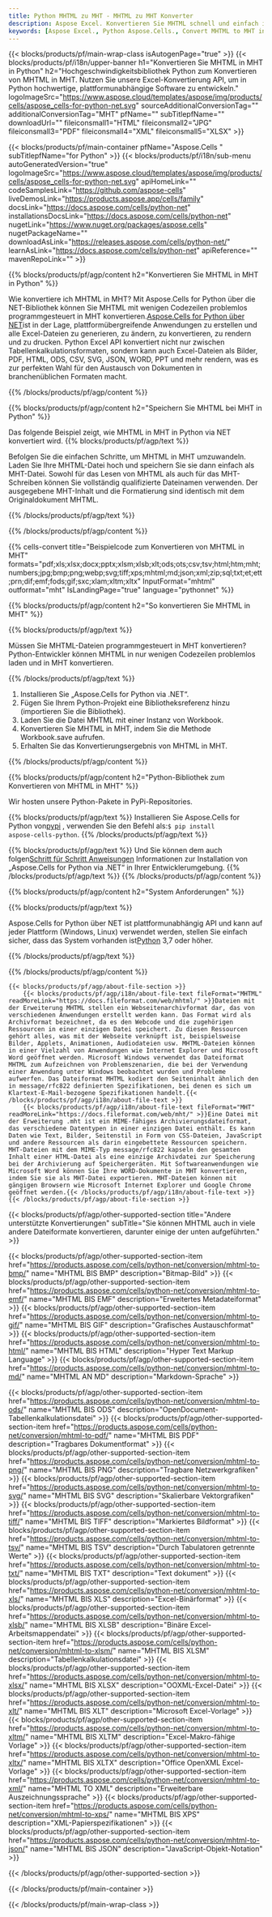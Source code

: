 ```yaml
---
title: Python MHTML zu MHT - MHTML zu MHT Konverter
description: Aspose Excel. Konvertieren Sie MHTML schnell und einfach in MHT mit Aspose.Cells. Python MHTML in MHT. Python Speichern Sie MHTML bei MHT. Speichern Sie MHTML als MHT unter Verwendung von Python.
keywords: [Aspose Excel., Python Aspose.Cells., Convert MHTML to MHT in Python., Save MHTML to MHT using Python., Python MHTML to MHT saveformat., MHTML to MHT Converter., Python Save MHTML as MHT]
---
```

{{< blocks/products/pf/main-wrap-class isAutogenPage="true" >}}
{{< blocks/products/pf/i18n/upper-banner h1="Konvertieren Sie MHTML in MHT in Python" h2="Hochgeschwindigkeitsbibliothek Python zum Konvertieren von MHTML in MHT. Nutzen Sie unsere Excel-Konvertierung API, um in Python hochwertige, plattformunabhängige Software zu entwickeln." logoImageSrc="https://www.aspose.cloud/templates/aspose/img/products/cells/aspose_cells-for-python-net.svg" sourceAdditionalConversionTag="" additionalConversionTag="MHT" pfName="" subTitlepfName="" downloadUrl="" fileiconsmall1="HTML" fileiconsmall2="JPG" fileiconsmall3="PDF" fileiconsmall4="XML" fileiconsmall5="XLSX" >}}

{{< blocks/products/pf/main-container pfName="Aspose.Cells " subTitlepfName="for Python" >}}
{{< blocks/products/pf/i18n/sub-menu autoGeneratedVersion="true" logoImageSrc="https://www.aspose.cloud/templates/aspose/img/products/cells/aspose_cells-for-python-net.svg" apiHomeLink="" codeSamplesLink="https://github.com/aspose-cells" liveDemosLink="https://products.aspose.app/cells/family" docsLink="https://docs.aspose.com/cells/python-net" installationsDocsLink="https://docs.aspose.com/cells/python-net" nugetLink="https://www.nuget.org/packages/aspose.cells" nugetPackageName="" downloadAsLink="https://releases.aspose.com/cells/python-net/" learnAsLink="https://docs.aspose.com/cells/python-net" apiReference="" mavenRepoLink="" >}}


{{% blocks/products/pf/agp/content h2="Konvertieren Sie MHTML in MHT in Python" %}}

 Wie konvertiere ich MHTML in MHT? Mit Aspose.Cells for Python über die NET-Bibliothek können Sie MHTML mit wenigen Codezeilen problemlos programmgesteuert in MHT konvertieren.[Aspose.Cells for Python über NET](https://pypi.org/project/aspose-cells-python/)ist in der Lage, plattformübergreifende Anwendungen zu erstellen und alle Excel-Dateien zu generieren, zu ändern, zu konvertieren, zu rendern und zu drucken. Python Excel API konvertiert nicht nur zwischen Tabellenkalkulationsformaten, sondern kann auch Excel-Dateien als Bilder, PDF, HTML, ODS, CSV, SVG, JSON, WORD, PPT und mehr rendern, was es zur perfekten Wahl für den Austausch von Dokumenten in branchenüblichen Formaten macht.

{{% /blocks/products/pf/agp/content %}}


{{% blocks/products/pf/agp/content h2="Speichern Sie MHTML bei MHT in Python" %}}

Das folgende Beispiel zeigt, wie MHTML in MHT in Python via NET konvertiert wird.
{{% blocks/products/pf/agp/text %}}

Befolgen Sie die einfachen Schritte, um MHTML in MHT umzuwandeln. Laden Sie Ihre MHTML-Datei hoch und speichern Sie sie dann einfach als MHT-Datei. Sowohl für das Lesen von MHTML als auch für das MHT-Schreiben können Sie vollständig qualifizierte Dateinamen verwenden. Der ausgegebene MHT-Inhalt und die Formatierung sind identisch mit dem Originaldokument MHTML.

{{% /blocks/products/pf/agp/text %}}

{{% /blocks/products/pf/agp/content %}}

{{% cells-convert title="Beispielcode zum Konvertieren von MHTML in MHT" formats="pdf;xls;xlsx;docx;pptx;xlsm;xlsb;xlt;ods;ots;csv;tsv;html;htm;mht;numbers;jpg;bmp;png;webp;svg;tiff;xps;mhtml;md;json;xml;zip;sql;txt;et;ett;prn;dif;emf;fods;gif;sxc;xlam;xltm;xltx" InputFormat="mhtml" outformat="mht" IsLandingPage="true" language="pythonnet" %}}

{{% blocks/products/pf/agp/content h2="So konvertieren Sie MHTML in MHT" %}}

{{% blocks/products/pf/agp/text %}}

Müssen Sie MHTML-Dateien programmgesteuert in MHT konvertieren? Python-Entwickler können MHTML in nur wenigen Codezeilen problemlos laden und in MHT konvertieren.

{{% /blocks/products/pf/agp/text %}}

1.  Installieren Sie „Aspose.Cells for Python via .NET“.
1.  Fügen Sie Ihrem Python-Projekt eine Bibliotheksreferenz hinzu (importieren Sie die Bibliothek).
1.  Laden Sie die Datei MHTML mit einer Instanz von Workbook.
1.  Konvertieren Sie MHTML in MHT, indem Sie die Methode Workbook.save aufrufen.
1.  Erhalten Sie das Konvertierungsergebnis von MHTML in MHT.

{{% /blocks/products/pf/agp/content %}}


{{% blocks/products/pf/agp/content h2="Python-Bibliothek zum Konvertieren von MHTML in MHT" %}}

Wir hosten unsere Python-Pakete in PyPi-Repositories.

{{% blocks/products/pf/agp/text %}}
 Installieren Sie Aspose.Cells for Python von<a href="https://pypi.org/project/aspose-cells-python/">pypi</a> , verwenden Sie den Befehl als:<code>$ pip install aspose-cells-python</code>.
{{% /blocks/products/pf/agp/text %}}

{{% blocks/products/pf/agp/text %}}
 Und Sie können dem auch folgen[Schritt für Schritt Anweisungen](https://docs.aspose.com/cells/python-net/getting-started/) Informationen zur Installation von „Aspose.Cells for Python via .NET“ in Ihrer Entwicklerumgebung.
{{% /blocks/products/pf/agp/text %}}
{{% /blocks/products/pf/agp/content %}}

{{% blocks/products/pf/agp/content h2="System Anforderungen" %}}

{{% blocks/products/pf/agp/text %}}

 Aspose.Cells for Python über NET ist plattformunabhängig API und kann auf jeder Plattform (Windows, Linux) verwendet werden, stellen Sie einfach sicher, dass das System vorhanden ist[Python](https://www.python.org/downloads/) 3,7 oder höher.
 
{{% /blocks/products/pf/agp/text %}}

{{% /blocks/products/pf/agp/content %}}

<!-- aboutfile Starts -->
    {{< blocks/products/pf/agp/about-file-section >}}
        {{< blocks/products/pf/agp/i18n/about-file-text fileFormat="MHTML" readMoreLink="https://docs.fileformat.com/web/mhtml/" >}}Dateien mit der Erweiterung MHTML stellen ein Webseitenarchivformat dar, das von verschiedenen Anwendungen erstellt werden kann. Das Format wird als Archivformat bezeichnet, da es den Webcode und die zugehörigen Ressourcen in einer einzigen Datei speichert. Zu diesen Ressourcen gehört alles, was mit der Webseite verknüpft ist, beispielsweise Bilder, Applets, Animationen, Audiodateien usw. MHTML-Dateien können in einer Vielzahl von Anwendungen wie Internet Explorer und Microsoft Word geöffnet werden. Microsoft Windows verwendet das Dateiformat MHTML zum Aufzeichnen von Problemszenarien, die bei der Verwendung einer Anwendung unter Windows beobachtet wurden und Probleme aufwerfen. Das Dateiformat MHTML kodiert den Seiteninhalt ähnlich den in message/rfc822 definierten Spezifikationen, bei denen es sich um Klartext-E-Mail-bezogene Spezifikationen handelt.{{< /blocks/products/pf/agp/i18n/about-file-text >}}
        {{< blocks/products/pf/agp/i18n/about-file-text fileFormat="MHT" readMoreLink="https://docs.fileformat.com/web/mht/" >}}Eine Datei mit der Erweiterung .mht ist ein MIME-fähiges Archivierungsdateiformat, das verschiedene Datentypen in einer einzigen Datei enthält. Es kann Daten wie Text, Bilder, Seitenstil in Form von CSS-Dateien, JavaScript und andere Ressourcen als darin eingebettete Ressourcen speichern. MHT-Dateien mit dem MIME-Typ message/rfc822 kapseln den gesamten Inhalt einer HTML-Datei als eine einzige Archivdatei zur Speicherung bei der Archivierung auf Speichergeräten. Mit Softwareanwendungen wie Microsoft Word können Sie Ihre WORD-Dokumente in MHT konvertieren, indem Sie sie als MHT-Datei exportieren. MHT-Dateien können mit gängigen Browsern wie Microsoft Internet Explorer und Google Chrome geöffnet werden.{{< /blocks/products/pf/agp/i18n/about-file-text >}}
    {{< /blocks/products/pf/agp/about-file-section >}}
<!-- aboutfile Ends -->

{{< blocks/products/pf/agp/other-supported-section title="Andere unterstützte Konvertierungen" subTitle="Sie können MHTML auch in viele andere Dateiformate konvertieren, darunter einige der unten aufgeführten." >}}

{{< blocks/products/pf/agp/other-supported-section-item href="https://products.aspose.com/cells/python-net/conversion/mhtml-to-bmp/" name="MHTML BIS BMP" description="Bitmap-Bild" >}}
{{< blocks/products/pf/agp/other-supported-section-item href="https://products.aspose.com/cells/python-net/conversion/mhtml-to-emf/" name="MHTML BIS EMF" description="Erweitertes Metadateiformat" >}}
{{< blocks/products/pf/agp/other-supported-section-item href="https://products.aspose.com/cells/python-net/conversion/mhtml-to-gif/" name="MHTML BIS GIF" description="Grafisches Austauschformat" >}}
{{< blocks/products/pf/agp/other-supported-section-item href="https://products.aspose.com/cells/python-net/conversion/mhtml-to-html/" name="MHTML BIS HTML" description="Hyper Text Markup Language" >}}
{{< blocks/products/pf/agp/other-supported-section-item href="https://products.aspose.com/cells/python-net/conversion/mhtml-to-md/" name="MHTML AN MD" description="Markdown-Sprache" >}}

{{< blocks/products/pf/agp/other-supported-section-item href="https://products.aspose.com/cells/python-net/conversion/mhtml-to-ods/" name="MHTML BIS ODS" description="OpenDocument-Tabellenkalkulationsdatei" >}}
{{< blocks/products/pf/agp/other-supported-section-item href="https://products.aspose.com/cells/python-net/conversion/mhtml-to-pdf/" name="MHTML BIS PDF" description="Tragbares Dokumentformat" >}}
{{< blocks/products/pf/agp/other-supported-section-item href="https://products.aspose.com/cells/python-net/conversion/mhtml-to-png/" name="MHTML BIS PNG" description="Tragbare Netzwerkgrafiken" >}}
{{< blocks/products/pf/agp/other-supported-section-item href="https://products.aspose.com/cells/python-net/conversion/mhtml-to-svg/" name="MHTML BIS SVG" description="Skalierbare Vektorgrafiken" >}}
{{< blocks/products/pf/agp/other-supported-section-item href="https://products.aspose.com/cells/python-net/conversion/mhtml-to-tiff/" name="MHTML BIS TIFF" description="Markiertes Bildformat" >}}
{{< blocks/products/pf/agp/other-supported-section-item href="https://products.aspose.com/cells/python-net/conversion/mhtml-to-tsv/" name="MHTML BIS TSV" description="Durch Tabulatoren getrennte Werte" >}}
{{< blocks/products/pf/agp/other-supported-section-item href="https://products.aspose.com/cells/python-net/conversion/mhtml-to-txt/" name="MHTML BIS TXT" description="Text dokument" >}}
{{< blocks/products/pf/agp/other-supported-section-item href="https://products.aspose.com/cells/python-net/conversion/mhtml-to-xls/" name="MHTML BIS XLS" description="Excel-Binärformat" >}}
{{< blocks/products/pf/agp/other-supported-section-item href="https://products.aspose.com/cells/python-net/conversion/mhtml-to-xlsb/" name="MHTML BIS XLSB" description="Binäre Excel-Arbeitsmappendatei" >}}
{{< blocks/products/pf/agp/other-supported-section-item href="https://products.aspose.com/cells/python-net/conversion/mhtml-to-xlsm/" name="MHTML BIS XLSM" description="Tabellenkalkulationsdatei" >}}
{{< blocks/products/pf/agp/other-supported-section-item href="https://products.aspose.com/cells/python-net/conversion/mhtml-to-xlsx/" name="MHTML BIS XLSX" description="OOXML-Excel-Datei" >}}
{{< blocks/products/pf/agp/other-supported-section-item href="https://products.aspose.com/cells/python-net/conversion/mhtml-to-xlt/" name="MHTML BIS XLT" description="Microsoft Excel-Vorlage" >}}
{{< blocks/products/pf/agp/other-supported-section-item href="https://products.aspose.com/cells/python-net/conversion/mhtml-to-xltm/" name="MHTML BIS XLTM" description="Excel-Makro-fähige Vorlage" >}}
{{< blocks/products/pf/agp/other-supported-section-item href="https://products.aspose.com/cells/python-net/conversion/mhtml-to-xltx/" name="MHTML BIS XLTX" description="Office OpenXML Excel-Vorlage" >}}
{{< blocks/products/pf/agp/other-supported-section-item href="https://products.aspose.com/cells/python-net/conversion/mhtml-to-xml/" name="MHTML TO XML" description="Erweiterbare Auszeichnungssprache" >}}
{{< blocks/products/pf/agp/other-supported-section-item href="https://products.aspose.com/cells/python-net/conversion/mhtml-to-xps/" name="MHTML BIS XPS" description="XML-Papierspezifikationen" >}}
{{< blocks/products/pf/agp/other-supported-section-item href="https://products.aspose.com/cells/python-net/conversion/mhtml-to-json/" name="MHTML BIS JSON" description="JavaScript-Objekt-Notation" >}}

{{< /blocks/products/pf/agp/other-supported-section >}}

{{< /blocks/products/pf/main-container >}}
    
{{< /blocks/products/pf/main-wrap-class >}}
